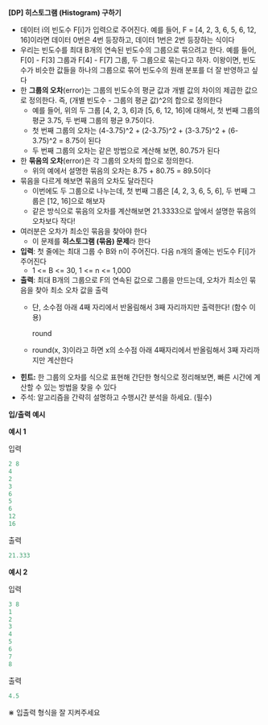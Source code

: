 **[DP] 히스토그램 (Histogram) 구하기**

- 데이터 i의 빈도수 F[i]가 입력으로 주어진다. 예를 들어, F = [4, 2, 3, 6, 5, 6, 12, 16]이라면 데이터 0번은 4번 등장하고, 데이터 1번은 2번 등장하는 식이다
- 우리는 빈도수를 최대 B개의 연속된 빈도수의 그룹으로 묶으려고 한다. 예를 들어, F[0] - F[3] 그룹과 F[4] - F[7] 그룹, 두 그룹으로 묶는다고 하자. 이왕이면, 빈도수가 비슷한 값들을 하나의 그룹으로 묶어 빈도수의 원래 분포를 더 잘 반영하고 싶다
- 한 **그룹의 오차**(error)는 그룹의 빈도수의 평균 값과 개별 값의 차이의 제곱한 값으로 정의한다. 즉, (개별 빈도수 - 그룹의 평균 값)^2의 합으로 정의한다
    - 예를 들어, 위의 두 그룹 [4, 2, 3, 6]과 [5, 6, 12, 16]에 대해서, 첫 번째 그룹의 평균 3.75, 두 번째 그룹의 평균 9.75이다.
    - 첫 번째 그룹의 오차는 (4-3.75)^2 + (2-3.75)^2 + (3-3.75)^2 + (6-3.75)^2 = 8.75이 된다
    - 두 번째 그룹의 오차는 같은 방법으로 계산해 보면, 80.75가 된다
- 한 **묶음의 오차**(error)은 각 그룹의 오차의 합으로 정의한다.
    - 위의 예에서 설명한 묶음의 오차는 8.75 + 80.75 = 89.5이다
- 묶음을 다르게 해보면 묶음의 오차도 달라진다
    - 이번에도 두 그룹으로 나누는데, 첫 번째 그룹은 [4, 2, 3, 6, 5, 6], 두 번째 그룹은 [12, 16]으로 해보자
    - 같은 방식으로 묶음의 오차를 계산해보면 21.3333으로 앞에서 설명한 묶음의 오차보다 작다!
- 여러분은 오차가 최소인 묶음을 찾아야 한다
    - 이 문제를 **히스토그램 (묶음) 문제**라 한다
- **입력**: 첫 줄에는 최대 그룹 수 B와 n이 주어진다. 다음 n개의 줄에는 빈도수 F[i]가 주어진다
    - 1 <= B <= 30, 1 <= n <= 1,000
- **출력**: 최대 B개의 그룹으로 F의 연속된 값으로 그룹을 만드는데, 오차가 최소인 묶음을 찾아 최소 오차 값을 출력
    - 단, 소수점 아래 4째 자리에서 반올림해서 3째 자리까지만 출력한다! (함수 이용)
        
        round
        
    - round(x, 3)이라고 하면 x의 소수점 아래 4째자리에서 반올림해서 3째 자리까지만 계산한다
- **힌트:** 한 그룹의 오차를 식으로 표현해 간단한 형식으로 정리해보면, 빠른 시간에 계산할 수 있는 방법을 찾을 수 있다
- 주석: 알고리즘을 간략히 설명하고 수행시간 분석을 하세요. (필수)

**입/출력 예시**

**예시 1**

입력

```python
2 8
4
2
3
6
5
6
12
16
```

출력

```python
21.333
```

**예시 2**

입력

```python
3 8
1
2
3
4
5
6
7
8
```

출력

```python
4.5
```

⋇ 입출력 형식을 잘 지켜주세요